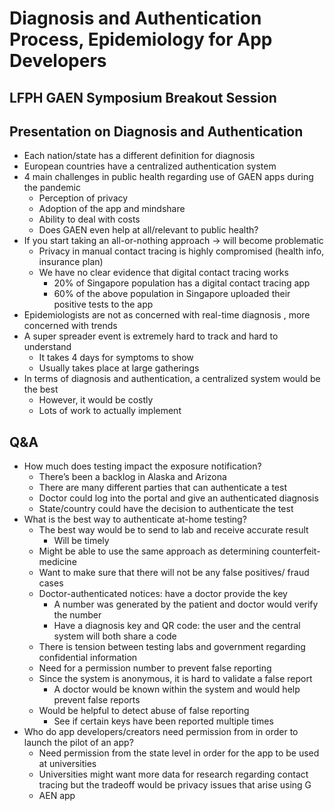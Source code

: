 
# Diagnosis and Authentication Process, Epidemiology for App Developers
## LFPH GAEN Symposium Breakout Session


## Presentation on Diagnosis and Authentication

*   Each nation/state has a different definition for diagnosis
*   European countries have a centralized authentication system
*   4 main challenges in public health regarding use of GAEN apps during the pandemic
    *   Perception of privacy
    *   Adoption of the app and mindshare
    *   Ability to deal with costs 
    *   Does GAEN even help at all/relevant to public health?
*   If you start taking an all-or-nothing approach → will become problematic
    *   Privacy in manual contact tracing is highly compromised (health info, insurance plan)
    *   We have no clear evidence that digital contact tracing works
        *   20% of Singapore population has a digital contact tracing app
        *   60% of the above population in Singapore uploaded their positive tests to the app
*   Epidemiologists are not as concerned with real-time diagnosis , more concerned with trends
*   A super spreader event is extremely hard to track and hard to understand
    *   It takes 4 days for symptoms to show
    *   Usually takes place at large gatherings
*   In terms of diagnosis and authentication, a centralized system would be the best
    *   However, it would be costly
    *   Lots of work to actually implement


## Q&A

*   How much does testing impact the exposure notification? 
    *   There’s been a backlog in Alaska and Arizona
    *   There are many different parties that can authenticate a test
    *   Doctor could log into the portal and give an authenticated diagnosis
    *   State/country could have the decision to authenticate the test
*   What is the best way to authenticate at-home testing?
    *   The best way would be to send to lab and receive accurate result
        *   Will be timely
    *   Might be able to use the same approach as determining counterfeit- medicine
    *   Want to make sure that there will not be any false positives/ fraud cases
    *   Doctor-authenticated notices: have a doctor provide the key
        *   A number was generated by the patient and doctor would verify the number
        *   Have a diagnosis key and QR code: the user and the central system will both share a code
    *   There is tension between testing labs and government regarding confidential information
    *   Need for a permission number to prevent false reporting
    *   Since the system is anonymous, it is hard to validate a false report
        *   A doctor would be known within the system and would help prevent false reports
    *   Would be helpful to detect abuse of false reporting
        *   See if certain keys have been reported multiple times
*   Who do app developers/creators need permission from in order to launch the pilot of an app?
    *   Need permission from the state level in order for the app to be used at universities
    *   Universities might want more data for research regarding contact tracing but the tradeoff would be privacy issues that arise using G
    *   AEN app

